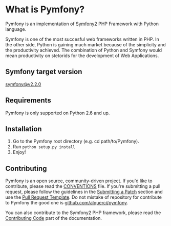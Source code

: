 What is Pymfony?
================

Pymfony is an implementation of [Symfony2][6] PHP Framework with Python language.

Symfony is one of the most succesful web frameworks written in PHP. In the
other side, Python is gaining much market because of the simplicity and the
productivity achieved. The combination of Python and Symfony would mean
productivity on stetorids for the development of Web Applications.

Symfony target version
----------------------

[symfony@v2.2.0](https://github.com/symfony/symfony/tree/v2.2.0)


Requirements
------------

Pymfony is only supported on Python 2.6 and up.


Installation
------------

1. Go to the Pymfony root directory (e.g. cd path/to/Pymfony).
2. Run `python setup.py install`
3. Enjoy!


Contributing
------------

Pymfony is an open source, community-driven project. If you'd like to
contribute, please read the [CONVENTIONS][1] file. If you're submitting
a pull request, please follow the guidelines in the [Submitting a Patch][2]
section and use the [Pull Request Template][3]. Do not mistake of repository
for contribute to Pymfony the good one is [github.com/alquerci/pymfony][4].

You can also contribute to the Symfony2 PHP framework, please read the
[Contributing Code][5] part of the documentation.


[1]: ./CONVENTIONS.md
[2]: http://symfony.com/doc/current/contributing/code/patches.html#check-list
[3]: http://symfony.com/doc/current/contributing/code/patches.html#make-a-pull-request
[4]: ./
[5]: http://symfony.com/doc/current/contributing/code/index.html
[6]: http://symfony.com
